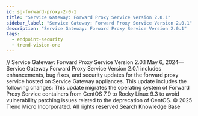```yaml
---
id: sg-forward-proxy-2-0-1
title: "Service Gateway: Forward Proxy Service Version 2.0.1"
sidebar_label: "Service Gateway: Forward Proxy Service Version 2.0.1"
description: "Service Gateway: Forward Proxy Service Version 2.0.1"
tags:
  - endpoint-security
  - trend-vision-one
---
```


/*<![CDATA[*/ $('#title').html($('meta[name=map-description]').attr('content')); /*]]>*/ Service Gateway: Forward Proxy Service Version 2.0.1 May 6, 2024—Service Gateway Forward Proxy Service Version 2.0.1 includes enhancements, bug fixes, and security updates for the forward proxy service hosted on Service Gateway appliances. This update includes the following changes: This update migrates the operating system of Forward Proxy Service containers from CentOS 7.9 to Rocky Linux 9.3 to avoid vulnerability patching issues related to the deprecation of CentOS. © 2025 Trend Micro Incorporated. All rights reserved.Search Knowledge Base